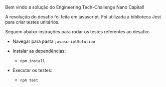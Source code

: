 Bem vindo a solução do Engineering Tech-Challenge Nano Capital!

A resolução do desafio foi feita em javascript. Foi utilizada a biblioteca Jest para criar testes unitários.

Seguem abaixo instruções para rodar os testes referentes ao desafio: 

  * Navegar para pasta `javascriptSolution`

  * Instalar as dependências:
    * `npm install` 

  * Executar os testes:
    * `npm test` 
  
